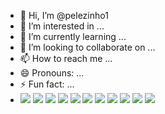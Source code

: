 - 👋 Hi, I’m @pelezinho1
- 👀 I’m interested in ...
- 🌱 I’m currently learning ...
- 💞️ I’m looking to collaborate on ...
- 📫 How to reach me ...
- 😄 Pronouns: ...
- ⚡ Fun fact: ...
- ![](https://img.shields.io/badge/ChatGPT-74aa9c?style=for-the-badge&logo=openai&logoColor=white)
![](https://img.shields.io/badge/dialogflow-FF9800?style=for-the-badge&logo=dialogflow&logoColor=white)
![](https://img.shields.io/badge/Keras-FF0000?style=for-the-badge&logo=keras&logoColor=white)
![](https://img.shields.io/badge/Gemini-8E75B2?style=for-the-badge&logo=googlebard&logoColor=fff)
![](https://img.shields.io/badge/Lightning-792DE4?style=for-the-badge&logo=lightning&logoColor=white)
![](https://img.shields.io/badge/PyTorch-EE4C2C?style=for-the-badge&logo=pytorch&logoColor=white)
![](https://img.shields.io/badge/TensorFlow-FF6F00?style=for-the-badge&logo=tensorflow&logoColor=white)
![](https://img.shields.io/badge/Weights_&_Biases-FFBE00?style=for-the-badge&logo=WeightsAndBiases&logoColor=white)
![](https://custom-icon-badges.demolab.com/badge/comet%20ml-262c3e?style=for-the-badge&logo=logo_comet_ml&logoColor=white)
![](https://media4.giphy.com/media/U3UP4fTE6QfuoooLaC/giphy.gif?cid=6c09b9522vvc85ya0ul7269crqja20hvmowad6v7je1jansw&ep=v1_gifs_search&rid=giphy.gif&ct=g)
![](https://giffiles.alphacoders.com/218/218573.gif)
